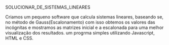 SOLUCIONAR_DE_SISTEMAS_LINEARES

Criamos um pequeno software que calcula sistemas lineares,
baseando se, no método de Gauss(Escalonamento) com isso obtemos
os valores das incógnitas e mostramos as matrizes inicial e a 
escalonada para uma melhor visualização dos resultados. um progrma
simples utilizando Javascript, HTML e CSS.
